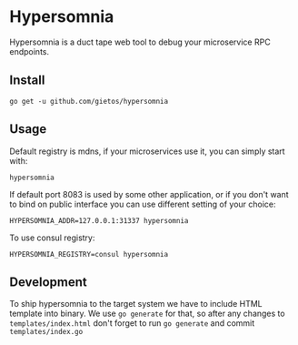 # Hypersomnia

Hypersomnia is a duct tape web tool to debug your microservice RPC endpoints.

## Install
```
go get -u github.com/gietos/hypersomnia
```

## Usage

Default registry is mdns, if your microservices use it, you can simply start with:
```
hypersomnia
```

If default port 8083 is used by some other application, or if you don't want to bind on public interface you can use different setting of your choice:
```
HYPERSOMNIA_ADDR=127.0.0.1:31337 hypersomnia
```

To use consul registry:
```
HYPERSOMNIA_REGISTRY=consul hypersomnia
```

## Development

To ship hypersomnia to the target system we have to include HTML template into binary. We use `go generate` for that, so
after any changes to `templates/index.html` don't forget to run `go generate` and commit `templates/index.go` 